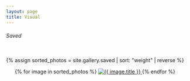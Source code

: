 ```yaml
---
layout: page
title: Visual
---
```

<h6>Saved</h6>
<br>
{% assign sorted_photos = site.gallery.saved | sort: "weight" | reverse %}
<ul id="gallery_row">
  {% for image in sorted_photos %}
      <a href="{{ image.url }}">
        <img class="photo" src="{{ image.image_path }}" alt="{{ image.title }}" />
      </a>
  {% endfor %}
</ul>
<br>
